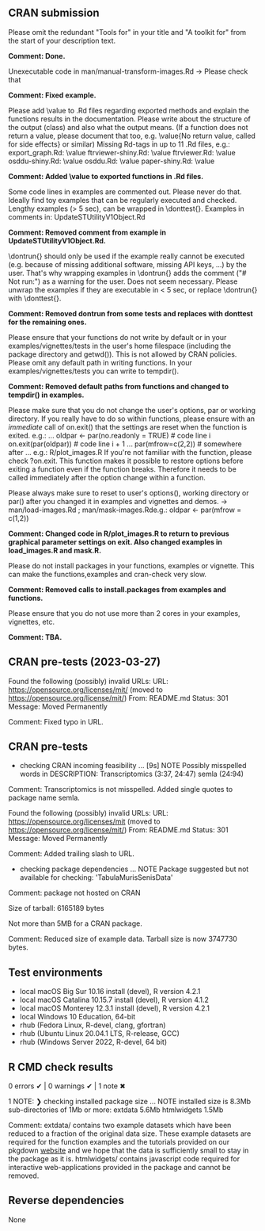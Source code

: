 ## CRAN submission

Please omit the redundant "Tools for" in your title and "A toolkit for" from the start of your description text.

__Comment: Done.__

Unexecutable code in man/manual-transform-images.Rd
-> Please check that

__Comment: Fixed example.__

Please add \value to .Rd files regarding exported methods and explain the functions results in the documentation. Please write about the structure of the output (class) and also what the output means. (If a function does not return a value, please document that too, e.g. \value{No return value, called for side effects} or similar)
Missing Rd-tags in up to 11 .Rd files, e.g.:
export_graph.Rd: \value
ftrviewer-shiny.Rd: \value
ftrviewer.Rd: \value
osddu-shiny.Rd: \value
osddu.Rd: \value
paper-shiny.Rd: \value

__Comment: Added \value to exported functions in .Rd files.__

Some code lines in examples are commented out.
Please never do that. Ideally find toy examples that can be regularly executed and checked. Lengthy examples (> 5 sec), can be wrapped in \donttest{}.
Examples in comments in:
UpdateSTUtilityV1Object.Rd

__Comment: Removed comment from example in UpdateSTUtilityV1Object.Rd.__

\dontrun{} should only be used if the example really cannot be executed (e.g. because of missing additional software, missing API keys, ...) by the user. That's why wrapping examples in \dontrun{} adds the comment ("# Not run:") as a warning for the user.
Does not seem necessary.
Please unwrap the examples if they are executable in < 5 sec, or replace \dontrun{} with \donttest{}.

__Comment: Removed dontrun from some tests and replaces with donttest for the remaining ones.__

Please ensure that your functions do not write by default or in your examples/vignettes/tests in the user's home filespace (including the package directory and getwd()). This is not allowed by CRAN policies.
Please omit any default path in writing functions. In your examples/vignettes/tests you can write to tempdir().

__Comment: Removed default paths from functions and changed to tempdir() in examples.__

Please make sure that you do not change the user's options, par or working directory. If you really have to do so within functions, please ensure with an *immediate* call of on.exit() that the settings are reset when the function is exited. e.g.:
...
oldpar <- par(no.readonly = TRUE)  # code line i
on.exit(par(oldpar))  # code line i + 1
...
par(mfrow=c(2,2))  # somewhere after
...
e.g.: R/plot_images.R
If you're not familiar with the function, please check ?on.exit. This function makes it possible to restore options before exiting a function even if the function breaks. Therefore it needs to be called immediately after the option change within a function.

Please always make sure to reset to user's options(), working directory or par() after you changed it in examples and vignettes and demos. -> man/load-images.Rd ; man/mask-images.Rde.g.:
oldpar <- par(mfrow = c(1,2))

__Comment: Changed code in R/plot_images.R to return to previous graphical parameter settings on exit. Also changed examples in load_images.R and mask.R.__

Please do not install packages in your functions, examples or vignette. This can make the functions,examples and cran-check very slow.

__Comment: Removed calls to install.packages from examples and functions.__

Please ensure that you do not use more than 2 cores in your examples, vignettes, etc.

__Comment: TBA.__


## CRAN pre-tests (2023-03-27)

Found the following (possibly) invalid URLs:
  URL: https://opensource.org/licenses/mit/ (moved to https://opensource.org/license/mit/)
    From: README.md
    Status: 301
    Message: Moved Permanently
    
Comment: Fixed typo in URL.

## CRAN pre-tests

* checking CRAN incoming feasibility ... [9s] NOTE
Possibly misspelled words in DESCRIPTION:
  Transcriptomics (3:37, 24:47)
  semla (24:94)
  
Comment: Transcriptomics is not misspelled. Added single quotes to package name semla.

Found the following (possibly) invalid URLs:
  URL: https://opensource.org/licenses/mit (moved to https://opensource.org/license/mit/)
    From: README.md
    Status: 301
    Message: Moved Permanently
    
Comment: Added trailing slash to URL.

* checking package dependencies ... NOTE
Package suggested but not available for checking: 'TabulaMurisSenisData'

Comment: package not hosted on CRAN

Size of tarball: 6165189 bytes

Not more than 5MB for a CRAN package.

Comment: Reduced size of example data. Tarball size is now 3747730 bytes.


## Test environments

* local macOS Big Sur 10.16 install (devel), R version 4.2.1
* local macOS Catalina 10.15.7 install (devel), R version 4.1.2
* local macOS Monterey 12.3.1 install (devel), R version 4.2.1
* local Windows 10 Education, 64-bit
* rhub (Fedora Linux, R-devel, clang, gfortran)
* rhub (Ubuntu Linux 20.04.1 LTS, R-release, GCC)
* rhub (Windows Server 2022, R-devel, 64 bit)

## R CMD check results

0 errors ✔ | 0 warnings ✔ | 1 note ✖

1 NOTE:
❯ checking installed package size ... NOTE
    installed size is  8.3Mb
    sub-directories of 1Mb or more:
      extdata       5.6Mb
      htmlwidgets   1.5Mb

Comment: 
extdata/ contains two example datasets which have been reduced to a fraction of the 
original data size. These example datasets are required for the function examples and 
the tutorials provided on our pkgdown [website](https://github.com/ludvigla/semla) and
we hope that the data is sufficiently small to stay in the package as it is.
htmlwidgets/ contains javascript code required for interactive web-applications provided 
in the package and cannot be removed.

## Reverse dependencies

None